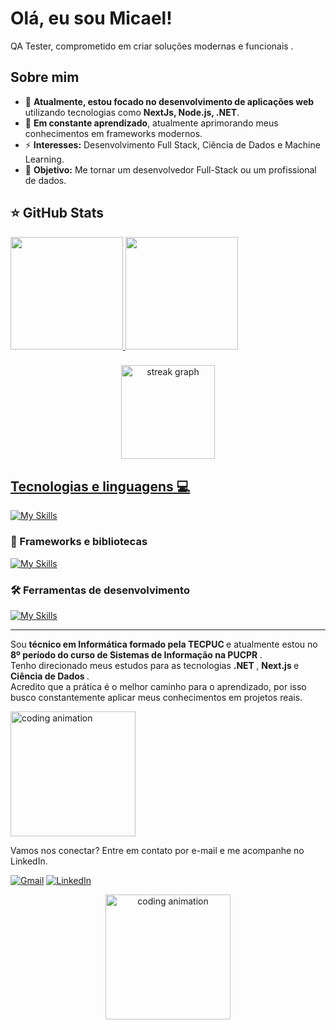 # Olá, eu sou Micael!
 QA Tester, comprometido em criar soluções modernas e funcionais
 .
 ## Sobre mim

- 🔭 **Atualmente, estou focado no desenvolvimento de aplicações web** utilizando tecnologias como **NextJs, Node.js, .NET**.
- 🌱 **Em constante aprendizado**, atualmente aprimorando meus conhecimentos em frameworks modernos.
- ⚡ **Interesses:** Desenvolvimento Full Stack, Ciência de Dados e Machine Learning.
- 🎯 **Objetivo:** Me tornar um desenvolvedor Full-Stack ou um profissional de dados.


## ⭐ GitHub Stats
<a href="https://github.com/MicaelFone">
<img height="180em" src="https://github-readme-stats.vercel.app/api?username=MicaelFone&show_icons=true&theme=radical&include_all_commits=true&count_private=true"/>
<img height="180em" src="https://github-readme-stats.vercel.app/api/top-langs/?username=MicaelFone&layout=compact&langs_count=6&theme=radical"/>

<picture>
  <source media="(prefers-color-scheme: dark)" srcset="https://raw.githubusercontent.com/MicaelFone/MicaelFone/output/pacman-contribution-graph-dark.svg">
  <source media="(prefers-color-scheme: light)" srcset="https://raw.githubusercontent.com/MicaelFone/MicaelFone/output/pacman-contribution-graph.svg">
</picture>

###

<div align="center">
  <img src="https://streak-stats.demolab.com?user=MIcaelFone&locale=en&mode=daily&theme=dracula&hide_border=false&border_radius=5&order=3" height="150" alt="streak graph"  />
</div>

## Tecnologias e linguagens 💻

[![My Skills](https://skillicons.dev/icons?i=html,css,js,c,ts,java,python,sql)](https://skillicons.dev)

### 🚀 Frameworks e bibliotecas
[![My Skills](https://skillicons.dev/icons?i=react,nodejs,vite,spring,next,nest)](https://skillicons.dev)

### 🛠️ Ferramentas de desenvolvimento
[![My Skills](https://skillicons.dev/icons?i=git,github,figma,vscode,postman)](https://skillicons.dev) 

---
<p class="d-flez flex-column" align="left ">
 Sou <strong> técnico em Informática formado pela TECPUC </strong> e atualmente estou no  <strong> 8º período do curso de Sistemas de Informação na PUCPR </strong>.<br>
 Tenho direcionado meus estudos para as tecnologias <strong>.NET </strong>, <strong> Next.js </strong> e <strong> Ciência de Dados </strong>.
<br>
Acredito que a prática é o melhor caminho para o aprendizado, por isso busco constantemente aplicar meus conhecimentos em projetos reais.
</p>
 <img src="https://media.giphy.com/media/L1R1tvI9svkIWwpVYr/giphy.gif" height=200 alt="coding animation">
 <p align="left">
 Vamos nos conectar? Entre em contato por e-mail e me acompanhe no LinkedIn.
</p>
 

<p align="left">
  <a href="https://mail.google.com/mail/?view=cm&fs=1&to=micaelfone0@gmail.com" title="Gmail">
  <img src="https://img.shields.io/badge/-Gmail-FF0000?style=flat-square&labelColor=FF0000&logo=gmail&logoColor=white&link=LINK-DO-SEU-GMAIL" alt="Gmail"/></a>
  <a href="https://www.linkedin.com/in/micael-fone/" title="LinkedIn">
  <img src="https://img.shields.io/badge/-Linkedin-0e76a8?style=flat-square&logo=Linkedin&logoColor=white&link=LINK-DO-SEU-LINKEDIN" alt="LinkedIn"/></a>
</p>

 
<div align="center">
  <img src="https://media.giphy.com/media/L1R1tvI9svkIWwpVYr/giphy.gif" height=200 alt="coding animation">
</div>
